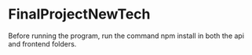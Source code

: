 # FinalProjectNewTech
Before running the program, run the command npm install in both the api and frontend folders.
